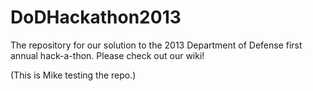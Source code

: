 DoDHackathon2013
================

The repository for our solution to the 2013 Department of Defense first annual hack-a-thon.
Please check out our wiki!

(This is Mike testing the repo.)
